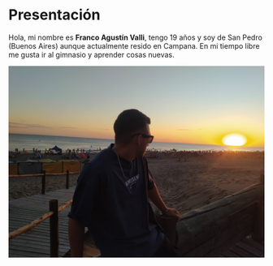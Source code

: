 # Presentación

Hola, mi nombre es **Franco Agustín Valli**, tengo 19 años y soy de San Pedro (Buenos Aires) aunque actualmente resido en Campana.
En mi tiempo libre me gusta ir al gimnasio y aprender cosas nuevas. 

![foto](mifoto.jpg)
